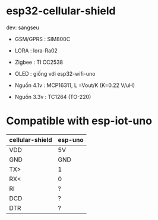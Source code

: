# esp32-cellular-shield

dev: sangseu
- GSM/GPRS : SIM800C

- LORA	 : lora-Ra02

- Zigbee 	 : TI CC2538

- OLED	 : giống với esp32-wifi-uno

- Nguồn 4.1v : MCP16311, L =Vout/K (K=0.22 V/uH) 
- Nguồn 3.3v : TC1264 (TO-220)


# Compatible with esp-iot-uno

| cellular-shield | esp-uno |
| --- | --- |
| VDD | 5V  | 2A
| GND | GND |
| TX> | 1   |
| RX< | 0   |
| RI  | ?   |
| DCD | ?   |
| DTR | ?   |

